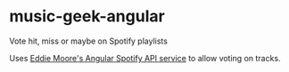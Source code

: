 # music-geek-angular
Vote hit, miss or maybe on Spotify playlists

Uses [Eddie Moore's Angular Spotify API service](https://github.com/eddiemoore/angular-spotify) to allow voting on tracks.
